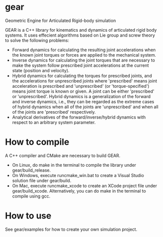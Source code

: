 gear
====
Geometric Engine for Articulated Rigid-body simulation

GEAR is a C++ library for kinematics and dynamics of articulated rigid body systems. It uses effecient algorithms based on Lie group and screw theory to solve the following problems:

- Forward dynamics for calculating the resulting joint accelerations when the known joint torques or forces are applied to the mechanical system. 
- Inverse dynamics for calculating the joint torques that are necessary to make the system follow prescribed joint accelerations at the current state (position and velocity). 
- Hybrid dynamics for calculating the torques for prescribed joints, and the accelerations for unprescribed joints where 'prescribed' means joint acceleration is prescribed and 'unprescribed'  (or 'torque-specified') means joint torque is known or given. A joint can be either 'prescribed' or 'unprescribed'. Hybrid dynamics is a generalization of the forward and inverse dynamics, i.e., they can be regarded as the extreme cases of hybrid dynamics when all of the joints are 'unprescribed' and when all of the joints are 'prescribed' respectively. 
- Analytical derivatives of the forward/inverse/hybrid dynamics with respect to an arbitrary system parameter. 


How to compile
==============
A C++ compiler and CMake are necessary to build GEAR.

- On Linux, do make in the terminal to compile the library under gear/build_release.
- On Windows, execute runcmake_win.bat to create a Visual Studio solution file under gear/build. 
- On Mac, execute runcmake_xcode to create an XCode project file under gear/build_xcode. Alternatively, you can do make in the terminal to compile using gcc.

How to use
==========
See gear/examples for how to create your own simulation project. 

